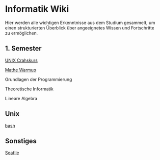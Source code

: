 # Informatik Wiki
Hier werden alle wichtigen Erkenntnisse aus dem Studium gesammelt, um einen strukturierten Überblick über angeeignetes Wissen und Fortschritte zu ermöglichen.
## 1. Semester
[UNIX Crahskurs](https://box.hu-berlin.de/home/wiki/unix "UNIX")

[Mathe Warmup](https://box.hu-berlin.de/home/wiki/Mathe%20Warmup "Mathe Warmup")

Grundlagen der Programmierung

Theoretische Informatik

Lineare Algebra
## Unix
[bash](https://box.hu-berlin.de/home/wiki/bash "bash")
## Sonstiges
[Seafile](https://box.hu-berlin.de/home/wiki/seafile "Seafile")
